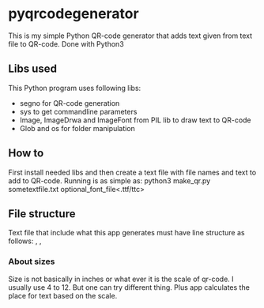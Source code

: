 # pyqrcodegenerator
This is my simple Python QR-code generator that adds text given from text file to QR-code. Done with Python3

## Libs used
This Python program uses following libs:
* segno for QR-code generation
* sys to get commandline parameters
* Image, ImageDrwa and ImageFont from PIL lib to draw text to QR-code
* Glob and os for folder manipulation

## How to
First install needed libs and then create a text file with file names and text to add to QR-code. Running is as simple as: python3 make_qr.py sometextfile.txt optional_font_file<.ttf/ttc>

## File structure
Text file that include what this app generates must have line structure as follows:
<name-to-be-included-under-qr-code>, <link-or-what-ever-this-qr-code-has-as-data>, <size-as-integer>

### About sizes
Size is not basically in inches or what ever it is the scale of qr-code. I usually use 4 to 12. But one can try different thing. Plus app calculates the place for text based on the scale.





